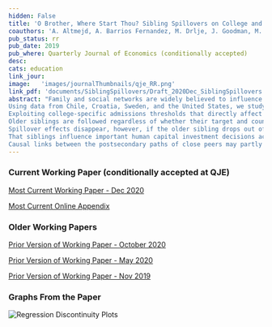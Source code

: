 ```yaml
---
hidden: False
title: 'O Brother, Where Start Thou? Sibling Spillovers on College and Major Choice in Four Countries'
coauthors: 'A. Altmejd, A. Barrios Fernandez, M. Drlje, J. Goodman, M. Hurwitz, D. Kovac, C. Mulhern, J Smith'
pub_status: rr
pub_date: 2019
pub_where: Quarterly Journal of Economics (conditionally accepted)
desc:
cats: education
link_jour:
image:   'images/journalThumbnails/qje_RR.png'
link_pdf: 'documents/SiblingSpillovers/Draft_2020Dec_SiblingSpillovers.pdf'
abstract: "Family and social networks are widely believed to influence important life decisions but causal identification of those effects is notoriously challenging.
Using data from Chile, Croatia, Sweden, and the United States, we study within-family spillovers in college and major choice across a variety of national contexts.
Exploiting college-specific admissions thresholds that directly affect older but not younger siblings college options, we show that in all four countries a meaningful portion of younger siblings follow their older sibling to the same college or college-major combination.
Older siblings are followed regardless of whether their target and counterfactual options have large, small or even negative differences in quality.
Spillover effects disappear, however, if the older sibling drops out of college, suggesting that older siblings college experiences matter.
That siblings influence important human capital investment decisions across such varied contexts suggests that our findings are not an artifact of particular institutional detail but instead a more generalizable description of human behavior.
Causal links between the postsecondary paths of close peers may partly explain persistent college enrollment inequalities between social groups and suggests that interventions to improve college access may have multiplier effects."
---
```


### Current Working Paper (conditionally accepted at QJE)

[Most Current Working Paper - Dec 2020](../work/documents/SiblingSpillovers/Draft_2020Dec_SiblingSpillovers.pdf)

[Most Current Online Appendix](../work/documents/SiblingSpillovers/online_appendix_Dec2020.pdf)

### Older Working Papers

[Prior Version of Working Paper - October 2020](../work/documents/SiblingSpillovers/Draft_2020Oct_SiblingSpillovers.pdf)

[Prior Version of Working Paper - May 2020](../work/documents/SiblingSpillovers/Draft_2020May_SiblingSpillovers.pdf)

[Prior Version of Working Paper - Nov 2019](../work/documents/SiblingSpillovers/Draft_20191202_SiblingSpillovers.pdf)


### Graphs From the Paper
<img src="../work/documents/SiblingSpillovers/Fig1_RDs.jpg"
     alt="Regression Discontinuity Plots"
     style="float: left; margin-right: 10px;" />
